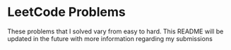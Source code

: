 # LeetCode Problems

These problems that I solved vary from easy to hard. This README will be updated in the future with more information regarding my submissions
